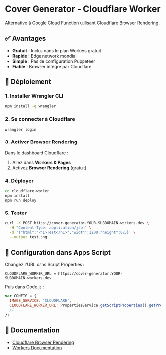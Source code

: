 # Cover Generator - Cloudflare Worker

Alternative à Google Cloud Function utilisant Cloudflare Browser Rendering.

## ✅ Avantages

- **Gratuit** : Inclus dans le plan Workers gratuit
- **Rapide** : Edge network mondial
- **Simple** : Pas de configuration Puppeteer
- **Fiable** : Browser intégré par Cloudflare

## 🚀 Déploiement

### 1. Installer Wrangler CLI

```bash
npm install -g wrangler
```

### 2. Se connecter à Cloudflare

```bash
wrangler login
```

### 3. Activer Browser Rendering

Dans le dashboard Cloudflare :
1. Allez dans **Workers & Pages**
2. Activez **Browser Rendering** (gratuit)

### 4. Déployer

```bash
cd cloudflare-worker
npm install
npm run deploy
```

### 5. Tester

```bash
curl -X POST https://cover-generator.YOUR-SUBDOMAIN.workers.dev \
  -H "Content-Type: application/json" \
  -d '{"html":"<h1>Test</h1>","width":1200,"height":675}' \
  --output test.png
```

## 📝 Configuration dans Apps Script

Changez l'URL dans Script Properties :

```
CLOUDFLARE_WORKER_URL = https://cover-generator.YOUR-SUBDOMAIN.workers.dev
```

Puis dans Code.js :

```javascript
var CONFIG = {
  IMAGE_SERVICE: 'CLOUDFLARE',
  CLOUDFLARE_WORKER_URL: PropertiesService.getScriptProperties().getProperty('CLOUDFLARE_WORKER_URL'),
  // ...
};
```

## 🔗 Documentation

- [Cloudflare Browser Rendering](https://developers.cloudflare.com/browser-rendering/)
- [Workers Documentation](https://developers.cloudflare.com/workers/)
